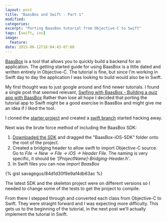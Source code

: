 ```yaml
---
layout: post
title: "BaasBox and Swift - Part 1"
modified:
categories: 
excerpt: "Porting BaasBox tutorial from Objective-C to Swift"
tags: [swift, ios]
image:
  feature:
date: 2015-06-12T16:04:43-07:00
---
```

[BaasBox](http://www.baasbox.com) is a tool that allows you to quickly build a backend for an application. The getting started guide for using BaasBox is a little dated and written entirely in Objective-C. The tutorial is fine, but since I'm working in Swift day to day the application I was looking to build would also be in Swift. 

My first thought was to just google around and find newer tutorials. I found a single post that seemed relevant, [Swifing with BaasBox - Building a quiz app with BaasBox](http://www.chupamobile.com/tutorial-ios/swifting-with-baasbox-597 ) Rather than lose all hope I decided that porting the tutorial app to Swift might be a good exercise in BaasBox and might give me an idea if I liked the tool.

I cloned the [starter project](https://github.com/baasbox/DearDiary-iOS-starter)  and created a [swift branch](https://github.com/savagegus/DearDiary-iOS-starter/tree/swift) started hacking away.

Next was the brute force method of including the BaasBox SDK:

1. [Downloaded the SDK](https://github.com/baasbox/iOS-SDK/archive/v0.9.0.zip) and dragged the "BaasBox-iOS-SDK" folder onto the root of the project.  
2. Created a bridging header to allow swift to import Objective-C source. Go to *File -> New -> File -> iOS -> Header File*. The naming is very specific, it should be *'[ProjectName]-Bridging-Header.h'*.
3. In Swift files you can now *import BaasBox*

{% gist savagegus/84d1d30f9e9af4db63ac %}

The latest SDK and the skeleton project were on different versions so I needed to change some of the tests to get the project to compile.

From there I stepped through and converted each class from Objective-C to Swift. They were straight forward and I was expecting more difficulty. This gets us to the beginning of the tutorial, in the next post we'll actually implement the tutorial in Swift.